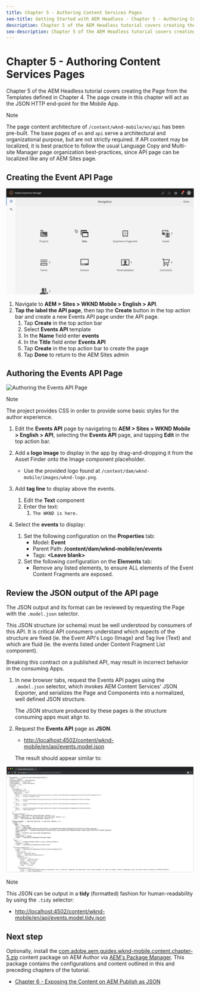 ```yaml
---
title: Chapter 5 - Authoring Content Services Pages
seo-title: Getting Started with AEM Headless - Chapter 5 - Authoring Content Services Pages
description: Chapter 5 of the AEM Headless tutorial covers creating the Pages from the Templates defined in Chapter 4. These pages will act as the JSON HTTP end-points.
seo-description: Chapter 5 of the AEM Headless tutorial covers creating the Pages from the Templates defined in Chapter 4. These pages will act as the JSON HTTP end-points.
---
```


# Chapter 5 - Authoring Content Services Pages

Chapter 5 of the AEM Headless tutorial covers creating the Page from the Templates defined in Chapter 4. The page create in this chapter will act as the JSON HTTP end-point for the Mobile App.

>[!NOTE]
>
> The page content architecture of `/content/wknd-mobile/en/api` has been pre-built. The base pages of `en` and `api` serve a architectural and organizational purpose, but are not strictly required. If API content may be localized, it is best practice to follow the usual Language Copy and Multi-site Manager page organization best-practices, since API page can be localized like any of AEM Sites page.

## Creating the Event API Page

![Creating the Events API Page](assets/chapter-5/create-the-events-api-page.gif)

1. Navigate to **AEM > Sites > WKND Mobile > English > API**.
1. **Tap the label the API page**, then tap the **Create** button in the top action bar and create a new Events API page under the API page.
    1. Tap **Create** in the top action bar
    1. Select **Events API** template
    1. In the **Name** field enter **events**
    1. In the **Title** field enter **Events API**
    1. Tap **Create** in the top action bar to create the page
    1. Tap **Done** to return to the AEM Sites admin

## Authoring the Events API Page

![Authoring the Events API Page](assets/chapter-5/authoring-the-events-api-page.gif)

>[!NOTE]
>
> The project provides CSS in order to provide some basic styles for the author experience.

1. Edit the **Events API** page by navigating to **AEM > Sites > WKND Mobile > English > API**, selecting the **Events API** page, and tapping **Edit** in the top action bar.
1. Add a **logo image** to display in the app by drag-and-dropping it from the Asset Finder onto the Image component placeholder.
    * Use the provided logo found at `/content/dam/wknd-mobile/images/wknd-logo.png`.

1. Add **tag line** to display above the events.
    1. Edit the **Text** component
    1. Enter the text:
        1. `The WKND is here.`

1. Select the **events** to display:
    1. Set the following configuration on the **Properties** tab:
        * Model: **Event**
        * Parent Path: **/content/dam/wknd-mobile/en/events**
        * Tags: **&lt;Leave blank&gt;**
    1. Set the following configuration on the **Elements** tab:
        * Remove any listed elements, to ensure ALL elements of the Event Content Fragments are exposed.

## Review the JSON output of the API page

The JSON output and its format can be reviewed by requesting the Page with the `.model.json` selector.

This JSON structure (or schema) must be well understood by consumers of this API. It is critical API consumers understand which aspects of the structure are fixed (ie. the Event API's Logo (Image) and Tag live (Text) and which are fluid (ie. the events listed under Content Fragment List component).

Breaking this contract on a published API, may result in incorrect behavior in the consuming Apps.

1. In new browser tabs, request the Events API pages using the `.model.json` selector, which invokes AEM Content Services' JSON Exporter, and serializes the Page and Components into a normalized, well defined JSON structure.

   The JSON structure produced by these pages is the structure consuming apps must align to.

1. Request the **Events API** page as **JSON**.

    * [http://localhost:4502/content/wknd-mobile/en/api/events.model.json](http://localhost:4502/content/wknd-mobile/en/api/events.model.tidy.json)

   The result should appear similar to:

![AEM Content Services JSON output](assets/chapter-5/json-output.png)

>[!NOTE]
>
> This JSON can be output in a **tidy** (formatted) fashion for human-readability by using the `.tidy` selector:
> * [http://localhost:4502/content/wknd-mobile/en/api/events.model.tidy.json](http://localhost:4502/content/wknd-mobile/en/api/events.model.tidy.json)

## Next step

Optionally, install the [com.adobe.aem.guides.wknd-mobile.content.chapter-5.zip](https://github.com/adobe/aem-guides-wknd-mobile/releases/latest) content package on AEM Author via [AEM's Package Manager](http://localhost:4502/crx/packmgr/index.jsp). This package contains the configurations and content outlined in this and preceding chapters of the tutorial.

* [Chapter 6 - Exposing the Content on AEM Publish as JSON](./chapter-6.md)
